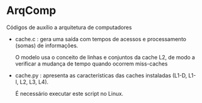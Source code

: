 # ArqComp

Códigos de auxílio a arquitetura de computadores

- cache.c : gera uma saída com tempos de acessos e processamento (somas) de informações.

    O modelo usa o conceito de linhas e conjuntos da cache L2, de modo a verificar a mudança de tempo quando ocorrem miss-caches
    
- cache.py : apresenta as características das caches instaladas (L1-D, L1-I, L2, L3, L4).

   É necessário executar este script no Linux.
